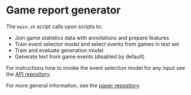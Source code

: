 # Game report generator

The <code>main.sh</code> script calls upon scripts to:
* Join game statistics data with annotations and prepare features
* Train event selector model and select events from games in test set
* Train and evaluate generation model
* Generate text from game events (disabled by default)

For instructions how to invoke the event selection model for any input see the [API repository](https://github.com/scoopmatic/gen_api/blob/master/selector_pipeline.sh).

For more general information, see the [paper repository](https://github.com/scoopmatic/finnish-hockey-news-generation-paper).


